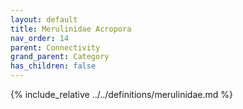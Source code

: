 ```yaml
---
layout: default
title: Merulinidae Acropora
nav_order: 14
parent: Connectivity
grand_parent: Category
has_children: false
---
```

{% include_relative ../../definitions/merulinidae.md %}
